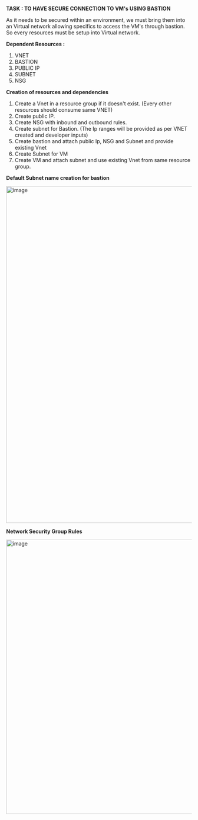 **TASK : TO HAVE SECURE CONNECTION TO VM's USING BASTION**

As it needs to be secured within an environment, we must bring them into an Virtual network allowing specifics to access
the VM's through bastion. So every resources must be setup into Virtual network.

**Dependent Resources :**
1. VNET
2. BASTION
3. PUBLIC IP
4. SUBNET
5. NSG

**Creation of resources and dependencies**

1. Create a Vnet in a resource group if it doesn't exist. (Every other resources should consume same VNET)
2. Create public IP.
3. Create NSG with inbound and outbound rules.
4. Create subnet for Bastion. (The Ip ranges will be provided as per VNET created and developer inputs)
5. Create bastion and attach public Ip, NSG and Subnet and provide existing Vnet
7. Create Subnet for VM
8. Create VM and attach subnet and use existing Vnet from same resource group.

**Default Subnet name creation for bastion**

<img width="911" alt="image" src="https://github.com/Project-Learning-2024/CG-CE-Net/assets/77009306/3d412a35-4a9b-400b-967e-f3d645ee9f5e">

**Network Security Group Rules**

<img width="742" alt="image" src="https://github.com/Project-Learning-2024/CG-CE-Net/assets/77009306/4a6e0cab-b110-4303-845b-636275e86126">



   
